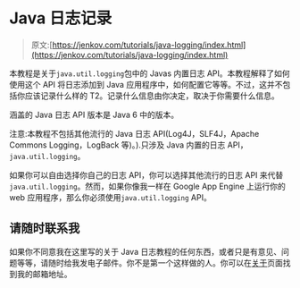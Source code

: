 # Java 日志记录

> 原文:[https://jenkov.com/tutorials/java-logging/index.html](https://jenkov.com/tutorials/java-logging/index.html)

本教程是关于`java.util.logging`包中的 Javas 内置日志 API。本教程解释了如何使用这个 API 将日志添加到 Java 应用程序中，如何配置它等等。不过，这并不包括你应该记录什么样的 T2。记录什么信息由你决定，取决于你需要什么信息。

涵盖的 Java 日志 API 版本是 Java 6 中的版本。

注意:本教程不包括其他流行的 Java 日志 API(Log4J，SLF4J，Apache Commons Logging，LogBack 等)。).只涉及 Java 内置的日志 API，`java.util.logging`。

如果你可以自由选择你自己的日志 API，你可以选择其他流行的日志 API 来代替`java.util.logging`。然而，如果你像我一样在 Google App Engine 上运行你的 web 应用程序，那么你必须使用`java.util.logging` API。

## 请随时联系我

如果你不同意我在这里写的关于 Java 日志教程的任何东西，或者只是有意见、问题等等，请随时给我发电子邮件。你不是第一个这样做的人。你可以在[关于](http://jenkov.com/about/index.html)页面找到我的邮箱地址。